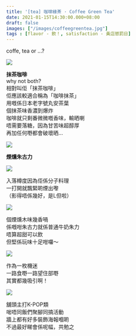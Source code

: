 ```yaml
---
title: '[tea] 咖啡綠茶 · Coffee Green Tea'
date: 2021-01-15T14:30:00.000+08:00
draft: false
images: ["/images/coffeegreentea.jpg"]
tags : [flavor - 飲！, satisfaction - 黃店懲罰日]
---
```


coffe, tea or ...?  

![](/images/coffeegreentea.jpg)

**抹茶咖啡**  
why not both?  
相對叫佢「抹茶咖啡」  
佢應該較適合稱為「咖啡抹茶」  
用嘅係日本老字號丸安茶葉  
個抹茶味香濃到爆炸  
咖啡就只剩番微微嘅香味，輸晒喇  
唔需要落糖，因為甘苦味超醇厚  
再加任何嘢都會破壞晒...  

![](/images/coffeegreentea1.jpg)

**煙燻朱古力**  

![](/images/coffeegreentea2.jpg)

入落樽度因為佢係分子料理  
一打開就飄緊啲煙出嚟  
（影得唔係幾好，是L但啦）

![](/images/coffeegreentea3.jpg)

個煙燻木味幾香喎  
係嘅咁朱古力就係普通牛奶朱力  
唔算超甜可以飲  
但堅係玩味十足咁囉～  

![](/images/coffeegreentea4.jpg)

作為一枚機迷  
一路食嘢一路望住部嘢  
其實都幾吸引啊！  

![](/images/coffeegreentea5.jpg)

舖頭主打K-POP類  
啱唔同飯們聚腳同搞活動  
牆上都有好多裝飾海報嗰啲  
不過最好睇會係呢幅，共勉之  
